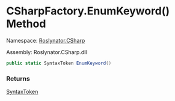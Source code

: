 # CSharpFactory\.EnumKeyword\(\) Method

Namespace: [Roslynator.CSharp](../../README.md)

Assembly: Roslynator\.CSharp\.dll

```csharp
public static SyntaxToken EnumKeyword()
```

### Returns

[SyntaxToken](https://docs.microsoft.com/en-us/dotnet/api/microsoft.codeanalysis.syntaxtoken)


